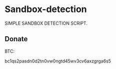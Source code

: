 # Sandbox-detection
SIMPLE SANDBOX DETECTION SCRIPT.
## Donate
BTC:

bc1qs2pasdn0d2tn0vw0ngtd45wv3cv6axzgrga6s5
